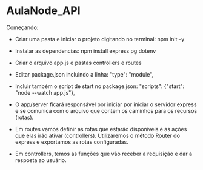 # AulaNode_API

 Começando:
 
   - Criar uma pasta e iniciar o projeto digitando no terminal: npm init –y
   - Instalar as dependencias: npm install express pg dotenv
   - Criar o arquivo app.js e pastas controllers e routes
   - Editar package.json incluindo a linha: "type": "module",
   - Incluir também o script de start no package.json: "scripts": {"start": "node --watch app.js"},


  - O app/server ficará responsável por iniciar por iniciar o servidor express e se comunica com o arquivo que contem os caminhos para os recursos (rotas).
  - Em routes vamos definir as rotas que estarão disponíveis e as ações que elas
irão ativar (controllers). Utilizaremos o método Router do express e exportamos as rotas configuradas.
  - Em controllers, temos as funções que vão receber a requisição e dar a resposta ao usuário.
